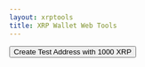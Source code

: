 ```yaml
---
layout: xrptools
title: XRP Wallet Web Tools
---
```

   
<script src="https://unpkg.com/ripple-lib@1.10.0/build/ripple-latest-min.js"></script>

<div class="container-sm mt-3">
    <form class="row g-3" onsubmit="setOutput(''); generateTestAddressWithXRP(); return false;">
        <div class="col-auto">
            <button type="submit" class="btn btn-primary mb-3">Create Test Address with 1000 XRP</button>
        </div>
    </form>
</div>

<div class="container sm mt-3">
    <pre>
        <samp id="results">
        </samp>
    </pre>
</div>

<script>

async function postData(url = '', data = {}) {
  // Default options are marked with *
  const response = await fetch(url, {
    method: 'POST', // *GET, POST, PUT, DELETE, etc.
    // mode: 'no-cors', // no-cors, *cors, same-origin
    // cache: 'no-cache', // *default, no-cache, reload, force-cache, only-if-cached
    // credentials: 'same-origin', // include, *same-origin, omit
    // headers: {
    //     'Accept': 'application/json',
    //     'Content-Type': 'application/json'
    //           // 'Content-Type': 'application/x-www-form-urlencoded',
    // },
    // redirect: 'follow', // manual, *follow, error
    // referrerPolicy: 'no-referrer', // no-referrer, *no-referrer-when-downgrade, origin, origin-when-cross-origin, same-origin, strict-origin, strict-origin-when-cross-origin, unsafe-url
    // body: JSON.stringify(data) // body data type must match "Content-Type" header
  });
  return response.json(); // parses JSON response into native JavaScript objects
}

function generateTestAddressWithXRP() {
    postData('https://faucet.altnet.rippletest.net/accounts')
    .then(data => {
        console.log(data); // JSON data parsed by `data.json()` call
        setOutput(JSON.stringify(data, null, ' ').replace(/[{}]/g,""));
    });
}

    function setErrorMessage(message) {
        if (message.includes('instance.address is not exactly one from')) {
            setOutput("Invalid address");
        }
        else {
            setOutput(message);
        }
    }

    function setOutput(output) {
        document.getElementById('results').innerHTML = output;
    }
</script>
